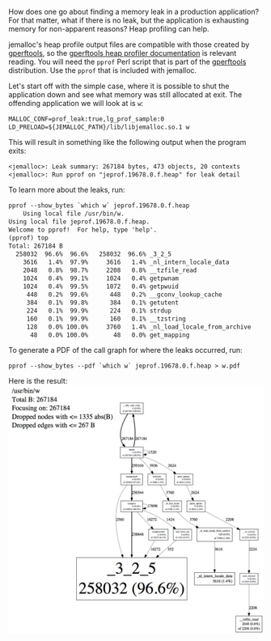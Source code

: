 How does one go about finding a memory leak in a production application?  For that matter, what if there is no leak, but the application is exhausting memory for non-apparent reasons?  Heap profiling can help.

jemalloc's heap profile output files are compatible with those created by [gperftools](https://code.google.com/p/gperftools/), so the [gperftools heap profiler documentation](http://gperftools.googlecode.com/svn/trunk/doc/heapprofile.html) is relevant reading.  You will need the `pprof` Perl script that is part of the [gperftools](https://code.google.com/p/gperftools/) distribution.  Use the `pprof` that is included with jemalloc.

Let's start off with the simple case, where it is possible to shut the application down and see what memory was still allocated at exit.  The offending application we will look at is `w`:

    MALLOC_CONF=prof_leak:true,lg_prof_sample:0 LD_PRELOAD=${JEMALLOC_PATH}/lib/libjemalloc.so.1 w

This will result in something like the following output when the program exits:

    <jemalloc>: Leak summary: 267184 bytes, 473 objects, 20 contexts
    <jemalloc>: Run pprof on "jeprof.19678.0.f.heap" for leak detail

To learn more about the leaks, run:

    pprof --show_bytes `which w` jeprof.19678.0.f.heap
        Using local file /usr/bin/w.
    Using local file jeprof.19678.0.f.heap.
    Welcome to pprof!  For help, type 'help'.
    (pprof) top
    Total: 267184 B
      258032  96.6%  96.6%   258032  96.6% _3_2_5
        3616   1.4%  97.9%     3616   1.4% _nl_intern_locale_data
        2048   0.8%  98.7%     2208   0.8% __tzfile_read
        1024   0.4%  99.1%     1024   0.4% getpwnam
        1024   0.4%  99.5%     1072   0.4% getpwuid
         448   0.2%  99.6%      448   0.2% __gconv_lookup_cache
         384   0.1%  99.8%      384   0.1% getutent
         224   0.1%  99.9%      224   0.1% strdup
         160   0.1%  99.9%      160   0.1% __tzstring
         128   0.0% 100.0%     3760   1.4% _nl_load_locale_from_archive
          48   0.0% 100.0%       48   0.0% get_mapping

To generate a PDF of the call graph for where the leaks occurred, run:

    pprof --show_bytes --pdf `which w` jeprof.19678.0.f.heap > w.pdf

Here is the result: ![w.pdf](images/w.png)